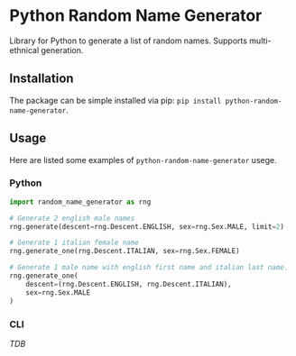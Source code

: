 # Python Random Name Generator

Library for Python to generate a list of random names. Supports multi-ethnical generation.

## Installation

The package can be simple installed via pip: `pip install python-random-name-generator`.


## Usage

Here are listed some examples of `python-random-name-generator` usege.

### Python

```python
import random_name_generator as rng

# Generate 2 english male names
rng.generate(descent=rng.Descent.ENGLISH, sex=rng.Sex.MALE, limit=2)

# Generate 1 italian female name
rng.generate_one(rng.Descent.ITALIAN, sex=rng.Sex.FEMALE)

# Generate 1 male name with english first name and italian last name.
rng.generate_one(
    descent=(rng.Descent.ENGLISH, rng.Descent.ITALIAN),
    sex=rng.Sex.MALE
)
```

### CLI

*TDB*
